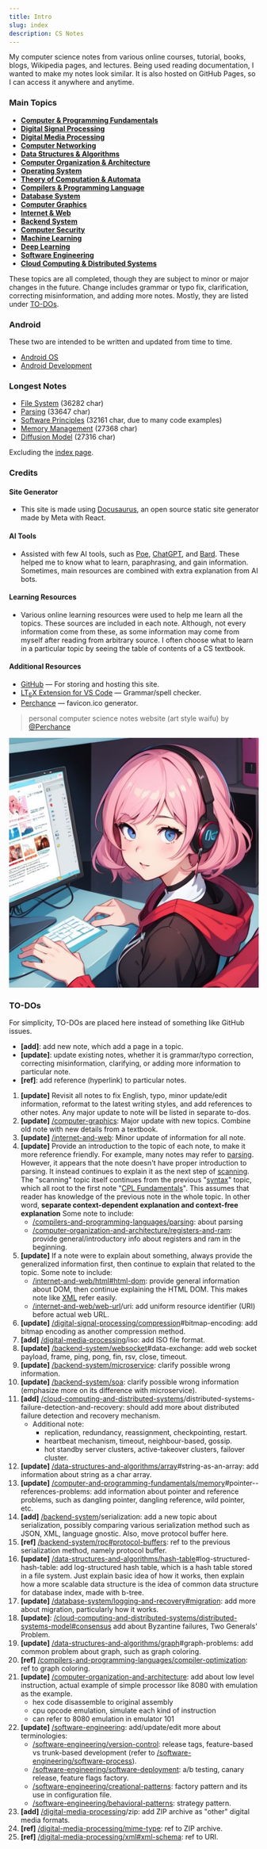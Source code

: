 ```yaml
---
title: Intro
slug: index
description: CS Notes
---
```


My computer science notes from various online courses, tutorial, books, blogs, Wikipedia pages, and lectures. Being used reading documentation, I wanted to make my notes look similar. It is also hosted on GitHub Pages, so I can access it anywhere and anytime.

### Main Topics

- **[Computer & Programming Fundamentals](computer-and-programming-fundamentals)**
- **[Digital Signal Processing](digital-signal-processing)**
- **[Digital Media Processing](digital-media-processing)**
- **[Computer Networking](computer-networking)**
- **[Data Structures & Algorithms](data-structures-and-algorithms)**
- **[Computer Organization & Architecture](computer-organization-and-architecture)**
- **[Operating System](operating-system)**
- **[Theory of Computation & Automata](theory-of-computation-and-automata)**
- **[Compilers & Programming Language](compilers-and-programming-languages)**
- **[Database System](database-system)**
- **[Computer Graphics](computer-graphics)**
- **[Internet & Web](internet-and-web)**
- **[Backend System](backend-system)**
- **[Computer Security](computer-security)**
- **[Machine Learning](machine-learning)**
- **[Deep Learning](deep-learning)**
- **[Software Engineering](software-engineering)**
- **[Cloud Computing & Distributed Systems](cloud-computing-and-distributed-systems)**

These topics are all completed, though they are subject to minor or major changes in the future. Change includes grammar or typo fix, clarification, correcting misinformation, and adding more notes. Mostly, they are listed under [TO-DOs](#to-dos).

### Android

These two are intended to be written and updated from time to time.

- [Android OS](android-os)
- [Android Development](android-development)

### Longest Notes

- [File System](operating-system/file-system) (36282 char)
- [Parsing](/compilers-and-programming-languages/parsing) (33647 char)
- [Software Principles](software-engineering/software-principles) (32161 char, due to many code examples)
- [Memory Management](operating-system/memory-management) (27368 char)
- [Diffusion Model](deep-learning/diffusion-model) (27316 char)

Excluding the [index page](/index).

### Credits

#### Site Generator

- This site is made using [Docusaurus](https://docusaurus.io/), an open source static site generator made by Meta with React.

#### AI Tools

- Assisted with few AI tools, such as [Poe](https://poe.com), [ChatGPT](https://chat.openai.com/), and [Bard](https://bard.google.com/). These helped me to know what to learn, paraphrasing, and gain information. Sometimes, main resources are combined with extra explanation from AI bots.

#### Learning Resources

- Various online learning resources were used to help me learn all the topics. These sources are included in each note. Although, not every information come from these, as some information may come from myself after reading from arbitrary source. I often choose what to learn in a particular topic by seeing the table of contents of a CS textbook.

#### Additional Resources

- [GitHub](https://github.com/) — For storing and hosting this site.
- [LT<sub>E</sub>X Extension for VS Code](https://github.com/valentjn/vscode-ltex) — Grammar/spell checker.
- [Perchance](https://perchance.org/ai-icon-generator) — favicon.ico generator.

> personal computer science notes website (art style waifu) by [@Perchance](https://perchance.org/ai-icon-generator)

![CS waifu](./cs-waifu.jpg)

### TO-DOs

For simplicity, TO-DOs are placed here instead of something like GitHub issues.

- **[add]**: add new note, which add a page in a topic.
- **[update]**: update existing notes, whether it is grammar/typo correction, correcting misinformation, clarifying, or adding more information to particular note.
- **[ref]**: add reference (hyperlink) to particular notes.

1. **[update]** Revisit all notes to fix English, typo, minor update/edit information, reformat to the latest writing styles, and add references to other notes. Any major update to note will be listed in separate to-dos.
2. **[update]** [/computer-graphics](/computer-graphics): Major update with new topics. Combine old note with new details from a textbook.
3. **[update]** [/internet-and-web](/internet-and-web): Minor update of information for all note.
4. **[update]** Provide an introduction to the topic of each note, to make it more reference friendly. For example, many notes may refer to [parsing](/compilers-and-programming-languages/parsing). However, it appears that the note doesn't have proper introduction to parsing. It instead continues to explain it as the next step of [scanning](/compilers-and-programming-languages/scanning). The "scanning" topic itself continues from the previous "[syntax](/compilers-and-programming-languages/syntax)" topic, which all root to the first note "[CPL Fundamentals](/compilers-and-programming-languages/cpl-fundamentals)". This assumes that reader has knowledge of the previous note in the whole topic. In other word, **separate context-dependent explanation and context-free explanation** Some note to include:
   - [/compilers-and-programming-languages/parsing](/compilers-and-programming-languages/parsing): about parsing
   - [/computer-organization-and-architecture/registers-and-ram](/computer-organization-and-architecture/registers-and-ram): provide general/introductory info about registers and ram in the beginning.
5. **[update]** If a note were to explain about something, always provide the generalized information first, then continue to explain that related to the topic. Some note to include:
   - [/internet-and-web/html#html-dom](/internet-and-web/html#html-dom): provide general information about DOM, then continue explaining the HTML DOM. This makes note like [XML](/digital-media-processing/xml) refer easily.
   - [/internet-and-web/web-url](/internet-and-web/web-url)/uri: add uniform resource identifier (URI) before actual web URL.
6. **[update]** [/digital-signal-processing/compression](/digital-signal-processing/compression)#bitmap-encoding: add bitmap encoding as another compression method.
7. **[add]** [/digital-media-processing](/digital-media-processing)/iso: add ISO file format.
8. **[update]** [/backend-system/websocket](/backend-system/websocket)#data-exchange: add web socket payload, frame, ping, pong, fin, rsv, close, timeout.
9. **[update]** [/backend-system/microservice](/backend-system/microservice): clarify possible wrong information.
10. **[update]** [/backend-system/soa](/backend-system/soa): clarify possible wrong information (emphasize more on its difference with microservice).
11. **[add]** [/cloud-computing-and-distributed-systems](/cloud-computing-and-distributed-systems)/distributed-systems-failure-detection-and-recovery: should add more about distributed failure detection and recovery mechanism.
    - Additional note:
      - replication, redundancy, reassignment, checkpointing, restart.
      - heartbeat mechanism, timeout, neighbour-based, gossip.
      - hot standby server clusters, active-takeover clusters, failover cluster.
12. **[update]** [/data-structures-and-algorithms/array](/data-structures-and-algorithms/array)#string-as-an-array: add information about string as a char array.
13. **[update]** [/computer-and-programming-fundamentals/memory](/data-structures-and-algorithms/array)#pointer--references-problems: add information about pointer and reference problems, such as dangling pointer, dangling reference, wild pointer, etc.
14. **[add]** [/backend-system](/backend-system)/serialization: add a new topic about serialization, possibly comparing various serialization method such as JSON, XML, language gnostic. Also, move protocol buffer here.
15. **[ref]** [/backend-system/rpc#protocol-buffers](/backend-system/rpc#protocol-buffers): ref to the previous serialization method, namely protocol buffer.
16. **[update]** [/data-structures-and-algorithms/hash-table](/data-structures-and-algorithms/hash-table)#log-structured-hash-table: add log-structured hash table, which is a hash table stored in a file system. Just explain basic idea of how it works, then explain how a more scalable data structure is the idea of common data structure for database index, made with b-tree.
17. **[update]** [/database-system/logging-and-recovery#migration](/database-system/logging-and-recovery#migration): add more about migration, particularly how it works.
18. **[update]**: [/cloud-computing-and-distributed-systems/distributed-systems-model#consensus](/cloud-computing-and-distributed-systems/distributed-systems-model#consensus) add about Byzantine failures, Two Generals' Problem.
19. **[update]** [/data-structures-and-algorithms/graph](/data-structures-and-algorithms/graph)#graph-problems: add common problem about graph, such as graph coloring.
20. **[ref]** [/compilers-and-programming-languages/compiler-optimization](/compilers-and-programming-languages/compiler-optimization): ref to graph coloring.
21. **[update]** [/computer-organization-and-architecture](/computer-organization-and-architecture): add about low level instruction, actual example of simple processor like 8080 with emulation as the example.
    - hex code disassemble to original assembly
    - cpu opcode emulation, simulate each kind of instruction
    - can refer to 8080 emulation in emulator 101
22. **[update]** [/software-engineering](/software-engineering): add/update/edit more about terminologies:
    - [/software-engineering/version-control](/software-engineering/version-control): release tags, feature-based vs trunk-based development (refer to [/software-engineering/software-process](/software-engineering/software-process)).
    - [/software-engineering/software-deployment](/software-engineering/software-deployment): a/b testing, canary release, feature flags factory.
    - [/software-engineering/creational-patterns](/software-engineering/creational-patterns): factory pattern and its use in configuration file.
    - [/software-engineering/behavioral-patterns](/software-engineering/behavioral-patterns): strategy pattern.
23. **[add]** [/digital-media-processing](/digital-media-processing)/zip: add ZIP archive as "other" digital media formats.
24. **[ref]** [/digital-media-processing/mime-type](/digital-media-processing/mime-type): ref to ZIP archive.
25. **[ref]** [/digital-media-processing/xml#xml-schema](/digital-media-processing/xml#xml-schema): ref to URI.
